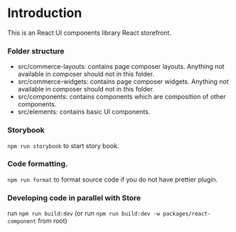 # Introduction

This is an React UI components library React storefront.

### Folder structure

- src/commerce-layouts: contains page composer layouts. Anything not available in composer should not in this folder.
- src/commerce-widgets: contains page composer widgets. Anything not available in composer should not in this folder.
- src/components: contains components which are composition of other components.
- src/elements: contains basic UI components.

### Storybook

`npm run storybook` to start story book.

### Code formatting.

`npm run format` to format source code if you do not have prettier plugin.

### Developing code in parallel with Store

run `npm run build:dev` (or run `npm run build:dev -w packages/react-component` from root)
